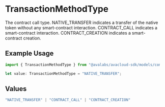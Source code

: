 # TransactionMethodType

The contract call type. NATIVE_TRANSFER indicates a transfer of the native token without any smart-contract interaction. CONTRACT_CALL indicates a smart-contract interaction. CONTRACT_CREATION indicates a smart-contract creation.

## Example Usage

```typescript
import { TransactionMethodType } from "@avalabs/avacloud-sdk/models/components";

let value: TransactionMethodType = "NATIVE_TRANSFER";
```

## Values

```typescript
"NATIVE_TRANSFER" | "CONTRACT_CALL" | "CONTRACT_CREATION"
```